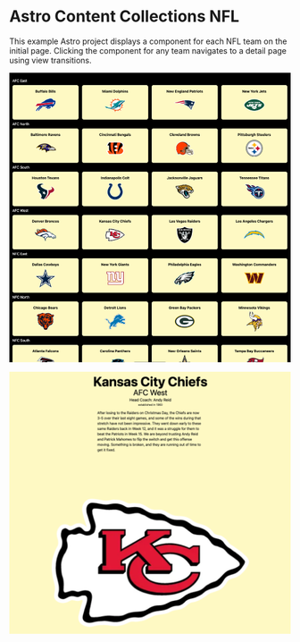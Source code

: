 # Astro Content Collections NFL

This example Astro project displays
a component for each NFL team on the initial page.
Clicking the component for any team navigates to a detail page
using view transitions.

![Home Page](./screenshots/astro-content-collections-nfl-home.png)

![Detail Page](./screenshots/astro-content-collections-nfl-detail.png)

